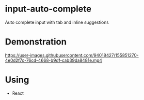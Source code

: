 # input-auto-complete
Auto complete input with tab and inline suggestions

# Demonstration



https://user-images.githubusercontent.com/94018427/155851270-4e0d2f7c-76cd-4668-b9df-cab39da8481e.mp4


# Using
* React

